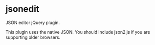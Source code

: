 jsonedit
========

JSON editor jQuery plugin.

This plugin uses the native JSON.  You should include json2.js if you are supporting older browsers. 
